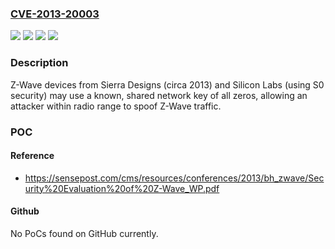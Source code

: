 ### [CVE-2013-20003](https://cve.mitre.org/cgi-bin/cvename.cgi?name=CVE-2013-20003)
![](https://img.shields.io/static/v1?label=Product&message=Z-Wave&color=blue)
![](https://img.shields.io/static/v1?label=Version&message=S0%3C%20S0%20&color=brighgreen)
![](https://img.shields.io/static/v1?label=Version&message=S0%3D%20S0%20&color=brighgreen)
![](https://img.shields.io/static/v1?label=Vulnerability&message=CWE-327%3A%20Use%20of%20a%20Broken%20or%20Risky%20Cryptographic%20Algorithm&color=brighgreen)

### Description

Z-Wave devices from Sierra Designs (circa 2013) and Silicon Labs (using S0 security) may use a known, shared network key of all zeros, allowing an attacker within radio range to spoof Z-Wave traffic.

### POC

#### Reference
- https://sensepost.com/cms/resources/conferences/2013/bh_zwave/Security%20Evaluation%20of%20Z-Wave_WP.pdf

#### Github
No PoCs found on GitHub currently.

